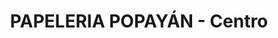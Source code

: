 ---
title: "PAPELERIA POPAYÁN - Centro"
url: /popayan/papeleria-popayan-centro/
shop: Schreibwaren
---